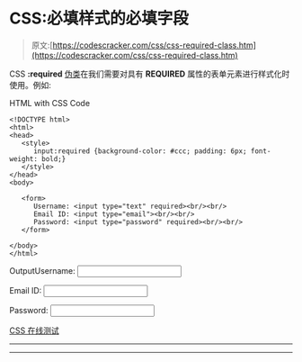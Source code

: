 # CSS:必填样式的必填字段

> 原文:[https://codescracker.com/css/css-required-class.htm](https://codescracker.com/css/css-required-class.htm)

CSS **:required** [伪类](/css/css-pseudo-classes.htm)在我们需要对具有 **REQUIRED** 属性的表单元素进行样式化时使用。例如:

HTML with CSS Code

```
<!DOCTYPE html>
<html>
<head>
   <style>
      input:required {background-color: #ccc; padding: 6px; font-weight: bold;}
   </style>
</head>
<body>

   <form>
      Username: <input type="text" required><br/><br/>
      Email ID: <input type="email"><br/><br/>
      Password: <input type="password" required><br/><br/>
   </form>

</body>
</html>
```

OutputUsername: <input type="text" required="">

Email ID: <input type="email">

Password: <input type="password" required="">

[CSS 在线测试](/exam/showtest.php?subid=5)

* * *

* * *